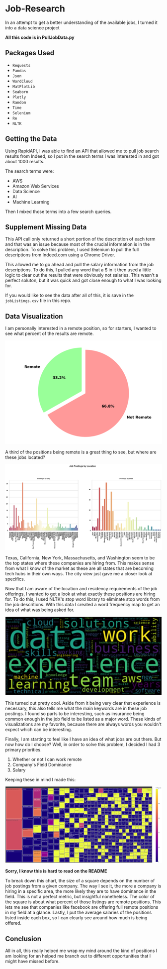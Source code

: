 # Job-Research
In an attempt to get a better understanding of the available jobs, I turned it into a data science project

**All this code is in PullJobData.py**

## Packages Used

* `Requests`
* `Pandas`
* `Json`
* `WordCloud`
* `MatPlotLib`
* `Seaborn`
* `Plotly`
* `Random`
* `Time`
* `Selenium`
* `Re`
* `NLTK`

## Getting the Data

Using RapidAPI, I was able to find an API that allowed me to pull job search results from Indeed, so I put in the search terms I was interested in and got about 1000 results.

The search terms were:
* AWS
* Amazon Web Services
* Data Science
* AI
* Machine Learning

Then I mixed those terms into a few search queries.

## Supplement Missing Data

This API call only returned a short portion of the description of each term and that was an issue because most of the crucial information is in the description. To solve this problem, I used Selenium to pull the full descriptions from Indeed.com using a Chrome Driver.

This allowed me to go ahead and pull the salary information from the job descriptions. To do this, I pulled any word that a $ in it then used a little logic to clear out the results that were obviously not salaries. This wasn't a perfect soluton, but it was quick and got close enough to what I was looking for.

If you would like to see the data after all of this, it is save in the  `jobListings.csv` file in this repo.

## Data Visualization

I am personally interested in a remote position, so for starters, I wanted to see what percent of the results are remote.

![Remote Pie Chart](https://github.com/chaseabrown/Job-Research/blob/main/RemotePieChart.png "Remote Pie Chart")

A third of the positions being remote is a great thing to see, but where are these jobs located?

![Job Postings By Location](https://github.com/chaseabrown/Job-Research/blob/main/JobPostingsByLocation.png "Job Postings By Location")

Texas, California, New York, Massachusetts, and Washington seem to be the top states where these companies are hiring from. This makes sense from what I know of the market as these are all states that are becoming tech hubs in their own ways. The city view just gave me a closer look at specifics.

Now that I am aware of the location and residency requirements of the job offerings, I wanted to get a look at what exactly these positions are hiring for. To do this, I used NLTK's stop word library to eliminate stop words from the job descritions. With this data I created a word frequency map to get an idea of what was being asked for.

![Description Word Map](https://github.com/chaseabrown/Job-Research/blob/main/DescriptionWordMap.png "Description Word Map")

This turned out pretty cool. Aside from it being very clear that experience is necessary, this also tells me what the main keywords are in these job postings. I found so parts to be interesting, such as insurance being common enough in the job field to be listed as a major word. These kinds of visualizations are my favorite, because there are always words you wouldn't expect which can be interesting.

Finally, I am starting to feel like I have an idea of what jobs are out there. But now how do I choose? Well, in order to solve this problem, I decided I had 3 primary priorities.
1. Whether or not I can work remote
2. Company's Field Dominance
3. Salary

Keeping these in mind I made this:

![Company Frequency Remote](https://github.com/chaseabrown/Job-Research/blob/main/CompanyFrequencyRemote.png "Company Frequency Remote")

**Sorry, I know this is hard to read on the README**

To break down this chart, the size of a square depends on the number of job postings from a given company. The way I see it, the more a company is hiring in a specific area, the more likely they are to have dominance in the field. This is not a perfect metric, but insightful nonetheless. The color of the square is about what percent of those listings are remote positions. This lets me see that companies like facebook are offering full remote positions in my field at a glance. Lastly, I put the average salaries of the positions listed inside each box, so I can clearly see around how much is being offered.

## Conclusion

All in all, this really helped me wrap my mind around the kind of positions I am looking for an helped me branch out to different opportunities that I might have missed before. 


